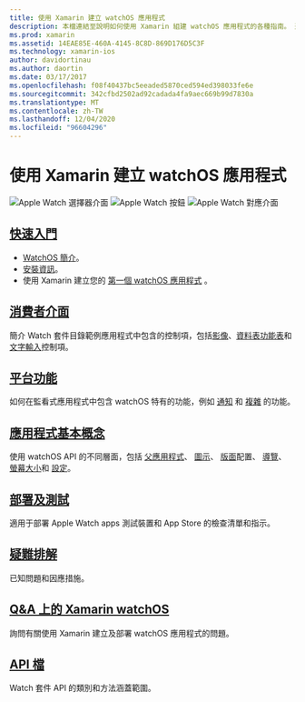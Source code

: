 ```yaml
---
title: 使用 Xamarin 建立 watchOS 應用程式
description: 本檔連結至說明如何使用 Xamarin 組建 watchOS 應用程式的各種指南。 連結的指南會討論使用者入門、watchOS 使用者介面控制項、watchOS 功能、部署和測試，以及疑難排解
ms.prod: xamarin
ms.assetid: 14EAE85E-460A-4145-8C8D-869D176D5C3F
ms.technology: xamarin-ios
author: davidortinau
ms.author: daortin
ms.date: 03/17/2017
ms.openlocfilehash: f08f40437bc5eeaded5870ced594ed398033fe6e
ms.sourcegitcommit: 342cfbd2502ad92cadada4fa9aec669b99d7830a
ms.translationtype: MT
ms.contentlocale: zh-TW
ms.lasthandoff: 12/04/2020
ms.locfileid: "96604296"
---
```

# <a name="building-watchos-apps-with-xamarin"></a>使用 Xamarin 建立 watchOS 應用程式

![Apple Watch 選擇器介面](images/watch1.png) ![Apple Watch 按鈕](images/watch2.png) ![Apple Watch 對應介面](images/watch3.png)

<!-- watch images courtesy of http://infinitapps.com/bezel/ -->

## <a name="getting-started"></a>[快速入門](~/ios/watchos/get-started/index.md)

* [WatchOS 簡介](~/ios/watchos/get-started/intro-to-watchos.md)。
* [安裝資訊](~/ios/watchos/get-started/installation.md)。
* 使用 Xamarin 建立您的 [第一個 watchOS 應用程式](~/ios/watchos/get-started/hello-watch.md) 。

## <a name="user-interface"></a>[消費者介面](~/ios/watchos/user-interface/index.md)

簡介 Watch 套件目錄範例應用程式中包含的控制項，包括[影像](~/ios/watchos/user-interface/image.md)、[資料表](~/ios/watchos/user-interface/menu.md)[功能表](~/ios/watchos/user-interface/menu.md)和[文字輸入](~/ios/watchos/user-interface/text-input.md)控制項。

## <a name="platform-features"></a>[平台功能](platform/index.md)

如何在監看式應用程式中包含 watchOS 特有的功能，例如 [通知](~/ios/watchos/platform/notifications.md) 和 [複雜](~/ios/watchos/platform/complications.md) 的功能。

## <a name="app-fundamentals"></a>[應用程式基本概念](~/ios/watchos/app-fundamentals/index.md)

使用 watchOS API 的不同層面，包括 [父應用程式](~/ios/watchos/app-fundamentals/parent-app.md)、 [圖示](~/ios/watchos/app-fundamentals/icons.md)、 [版面](~/ios/watchos/app-fundamentals/layout.md)配置、 [導覽](~/ios/watchos/app-fundamentals/navigation.md)、 [螢幕大小](~/ios/watchos/app-fundamentals/screen-sizes.md)和 [設定](~/ios/watchos/app-fundamentals/settings.md)。

## <a name="deployment-and-testing"></a>[部署及測試](~/ios/watchos/deploy-test/index.md)

適用于部署 Apple Watch apps 測試裝置和 App Store 的檢查清單和指示。

## <a name="troubleshooting"></a>[疑難排解](~/ios/watchos/troubleshooting.md)

已知問題和因應措施。

## <a name="xamarin-watchos-on-qa"></a>[Q&A 上的 Xamarin watchOS](/answers/topics/dotnet-watchos.html)

詢問有關使用 Xamarin 建立及部署 watchOS 應用程式的問題。

## <a name="api-documentation"></a>[API 檔](xref:WatchKit)

Watch 套件 API 的類別和方法涵蓋範圍。
